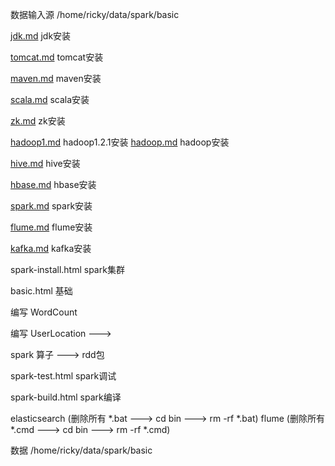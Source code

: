 数据输入源 /home/ricky/data/spark/basic

[jdk.md](https://github.com/pengfen/spark-learn/blob/master/src/main/scala/spark/basic/jdk.md)    jdk安装

[tomcat.md](https://github.com/pengfen/spark-learn/blob/master/src/main/scala/spark/basic/tomcat.md) tomcat安装

[maven.md](https://github.com/pengfen/spark-learn/blob/master/src/main/scala/spark/basic/maven.md) maven安装

[scala.md](https://github.com/pengfen/spark-learn/blob/master/src/main/scala/spark/basic/scala.md) scala安装

[zk.md](https://github.com/pengfen/spark-learn/blob/master/src/main/scala/spark/basic/zk.md)  zk安装

[hadoop1.md](https://github.com/pengfen/spark-learn/blob/master/src/main/scala/spark/basic/hadoop1.md) hadoop1.2.1安装
[hadoop.md](https://github.com/pengfen/spark-learn/blob/master/src/main/scala/spark/basic/hadoop.md) hadoop安装

[hive.md](https://github.com/pengfen/spark-learn/blob/master/src/main/scala/spark/basic/hive.md) hive安装

[hbase.md](https://github.com/pengfen/spark-learn/blob/master/src/main/scala/spark/basic/hbase.md) hbase安装

[spark.md](https://github.com/pengfen/spark-learn/blob/master/src/main/scala/spark/basic/spark.md) spark安装

[flume.md](https://github.com/pengfen/spark-learn/blob/master/src/main/scala/spark/basic/flume.md) flume安装

[kafka.md](https://github.com/pengfen/spark-learn/blob/master/src/main/scala/spark/basic/kafka.md) kafka安装

spark-install.html spark集群

basic.html  基础

编写 WordCount

编写 UserLocation --->

spark 算子 ---> rdd包

spark-test.html spark调试

spark-build.html spark编译

elasticsearch (删除所有 *.bat ---> cd bin ---> rm -rf *.bat)
flume (删除所有 *.cmd ---> cd bin ---> rm -rf *.cmd)

数据 /home/ricky/data/spark/basic